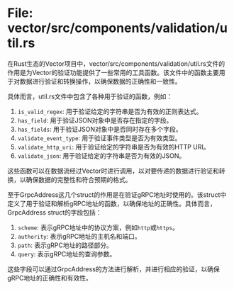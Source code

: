 # File: vector/src/components/validation/util.rs

在Rust生态的Vector项目中，vector/src/components/validation/util.rs文件的作用是为Vector的验证功能提供了一些常用的工具函数。该文件中的函数主要用于对数据进行验证和转换操作，以确保数据的正确性和一致性。

具体而言，util.rs文件中包含了各种用于验证的函数，例如：

1. `is_valid_regex`: 用于验证给定的字符串是否为有效的正则表达式。
2. `has_field`: 用于验证JSON对象中是否存在指定的字段。
3. `has_fields`: 用于验证JSON对象中是否同时存在多个字段。
4. `validate_event_type`: 用于验证事件类型是否为有效类型。
5. `validate_http_uri`: 用于验证给定的字符串是否为有效的HTTP URI。
6. `validate_json`: 用于验证给定的字符串是否为有效的JSON。

这些函数可以在数据流经过Vector时进行调用，以对要传递的数据进行验证和转换，以确保数据的完整性和符合预期的格式。

至于GrpcAddress这几个struct的作用是在验证gRPC地址时使用的。该struct中定义了用于验证和解析gRPC地址的函数，以确保地址的正确性。具体而言，GrpcAddress struct的字段包括：

1. `scheme`: 表示gRPC地址中的协议方案，例如`http`或`https`。
2. `authority`: 表示gRPC地址的主机名和端口。
3. `path`: 表示gRPC地址的路径部分。
4. `query`: 表示gRPC地址的查询参数。

这些字段可以通过GrpcAddress的方法进行解析，并进行相应的验证，以确保gRPC地址的正确性和有效性。

